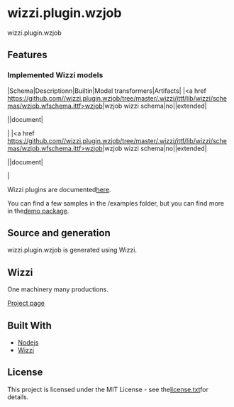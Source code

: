 # wizzi.plugin.wzjob

wizzi.plugin.wzjob

## Features
### Implemented Wizzi models
|Schema|Descriptionn|Builtin|Model transformers|Artifacts|
|<a href https://github.com//wizzi.plugin.wzjob/tree/master/.wizzi/ittf/lib/wizzi/schemas/wzjob.wfschema.ittf>wzjob</a>|wzjob wizzi schema|no|\|extended|

|\|document|

|
|<a href https://github.com//wizzi.plugin.wzjob/tree/master/.wizzi/ittf/lib/wizzi/schemas/wzjob.wfschema.ittf>wzjob</a>|wzjob wizzi schema|no|\|extended|

|\|document|

|


Wizzi plugins are documented[here](https://stfnbssl.github.io/wizzi/docs/wizziplugins.html).

You can find a few samples in the /examples folder, but you can find more in the[demo package](https://github.com/wizzifactory/wizzi/tree/master/packages/wizzi-demo/.wizzi/ittf/examples/advanced/plugins).
## Source and generation
wizzi.plugin.wzjob is generated using Wizzi.

## Wizzi

One machinery many productions.

[Project page](https://stfnbssl.github.io/wizzi)
## Built With
* [Nodejs](https://nodejs.org)
* [Wizzi](https://github.com/stfnbssl/wizzi)

## License
This project is licensed under the MIT License - see the[license.txt](license.txt)for details.